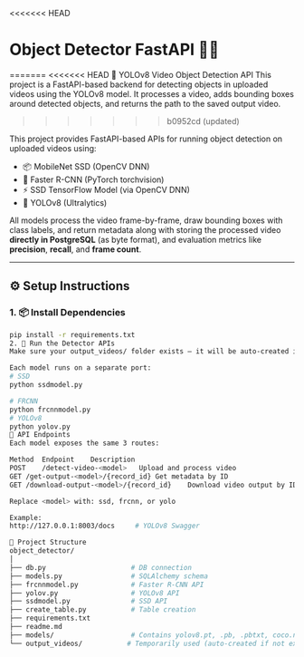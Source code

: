 <<<<<<< HEAD
# Object Detector FastAPI 🎯🎥
=======
<<<<<<< HEAD
🧠 YOLOv8 Video Object Detection API
This project is a FastAPI-based backend for detecting objects in uploaded videos using the YOLOv8 model. It processes a video, adds bounding boxes around detected objects, and returns the path to the saved output video.
>>>>>>> b0952cd (updated)

This project provides FastAPI-based APIs for running object detection on uploaded videos using:
- 📦 MobileNet SSD (OpenCV DNN)
- 🧠 Faster R-CNN (PyTorch torchvision)
- ⚡ SSD TensorFlow Model (via OpenCV DNN)
- 🧠 YOLOv8 (Ultralytics)

All models process the video frame-by-frame, draw bounding boxes with class labels, and return metadata along with storing the processed video **directly in PostgreSQL** (as byte format), and evaluation metrics like **precision**, **recall**, and **frame count**.

---

## ⚙️ Setup Instructions

### 1. 📦 Install Dependencies

```bash
pip install -r requirements.txt
2. 🚀 Run the Detector APIs
Make sure your output_videos/ folder exists — it will be auto-created if not.

Each model runs on a separate port:
# SSD
python ssdmodel.py

# FRCNN
python frcnnmodel.py
# YOLOv8
python yolov.py
🧪 API Endpoints
Each model exposes the same 3 routes:

Method	Endpoint	Description
POST	/detect-video-<model>	Upload and process video
GET	/get-output-<model>/{record_id}	Get metadata by ID
GET	/download-output-<model>/{record_id}	Download video output by ID

Replace <model> with: ssd, frcnn, or yolo

Example:
http://127.0.0.1:8003/docs     # YOLOv8 Swagger

📁 Project Structure
object_detector/
│
├── db.py                     # DB connection
├── models.py                 # SQLAlchemy schema
├── frcnnmodel.py             # Faster R-CNN API
├── yolov.py                  # YOLOv8 API
├── ssdmodel.py               # SSD API
├── create_table.py           # Table creation
├── requirements.txt
├── readme.md
├── models/                   # Contains yolov8.pt, .pb, .pbtxt, coco.names
└── output_videos/           # Temporarily used (auto-created if not exists)

